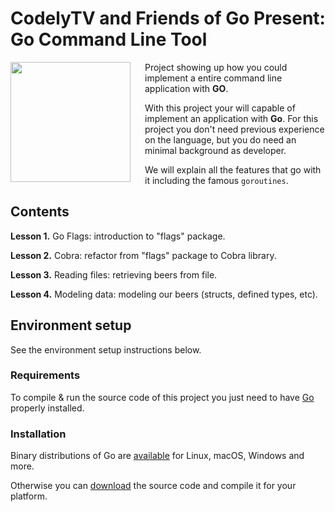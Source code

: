 # CodelyTV and Friends of Go Present: Go Command Line Tool

<img src="https://res.cloudinary.com/fogo/image/upload/c_scale,w_192/v1558913673/fogo/blog/fogov3noborder.png" align="left" width="192px" height="192px" />
<img align="left" width="0" height="192px" hspace="10"/>

Project showing up how you could implement a entire command line application with **GO**.

With this project your will capable of implement an application with **Go**. For this project you don't need previous experience on the language, but you do need an minimal background as developer.

We will explain all the features that go with it including the famous `goroutines`.

## Contents

**Lesson 1.** Go Flags: introduction to "flags" package.

**Lesson 2.** Cobra: refactor from "flags" package to Cobra library.

**Lesson 3.** Reading files: retrieving beers from file.

**Lesson 4.** Modeling data: modeling our beers (structs, defined types, etc).


## Environment setup

See the environment setup instructions below.

### Requirements

To compile & run the source code of this project you just need to have [Go](https://golang.org/) properly installed.

### Installation

Binary distributions of Go are [available](https://golang.org/dl/) for Linux, macOS, Windows and more. 

Otherwise you can [download](https://dl.google.com/go/go1.12.5.src.tar.gz) the source code and compile it for your platform.
